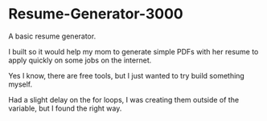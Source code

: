 # Resume-Generator-3000
 A basic resume generator.

I built so it would help my mom to  generate simple PDFs with her resume to apply quickly on some jobs on the internet.

Yes I know, there are free tools, but I just wanted to try build something myself.

Had a slight delay on the for loops, I was creating them outside of the variable, but I found the right way.
